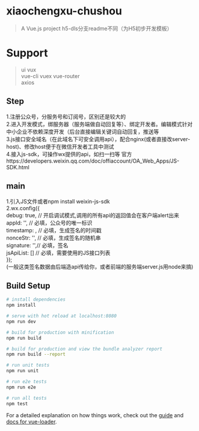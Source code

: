 # xiaochengxu-chushou

> A Vue.js project h5-dls分支readme不同（为H5初步开发模板）

# Support
> ui vux  
> vue-cli vuex vue-router  
> axios  

## Step
1.注册公众号，分服务号和订阅号，区别还是较大的  
2.进入开发模式，绑服务器（服务端做自动回复等）、绑定开发者。编辑模式针对中小企业不依赖深度开发（后台直接编辑关键词自动回复，推送等  
3.js接口安全域名（在此域名下可安全调用api），配合nginx(或者直接改server-host)、修改host便于在微信开发者工具中测试  
4.接入js-sdk，可操作wx提供的api，如扫一扫等 官方https://developers.weixin.qq.com/doc/offiaccount/OA_Web_Apps/JS-SDK.html

## main
1.引入JS文件或者npm install weixin-js-sdk  
2.wx.config({  
  debug: true, // 开启调试模式,调用的所有api的返回值会在客户端alert出来  
  appId: '', // 必填，公众号的唯一标识  
  timestamp: , // 必填，生成签名的时间戳  
  nonceStr: '', // 必填，生成签名的随机串  
  signature: '',// 必填，签名  
  jsApiList: [] // 必填，需要使用的JS接口列表  
});  
(一般这类签名数据由后端造api传给你，或者前端的服务端server.js用node来搞)  

## Build Setup

``` bash
# install dependencies
npm install

# serve with hot reload at localhost:8080
npm run dev

# build for production with minification
npm run build

# build for production and view the bundle analyzer report
npm run build --report

# run unit tests
npm run unit

# run e2e tests
npm run e2e

# run all tests
npm test
```

For a detailed explanation on how things work, check out the [guide](http://vuejs-templates.github.io/webpack/) and [docs for vue-loader](http://vuejs.github.io/vue-loader).
